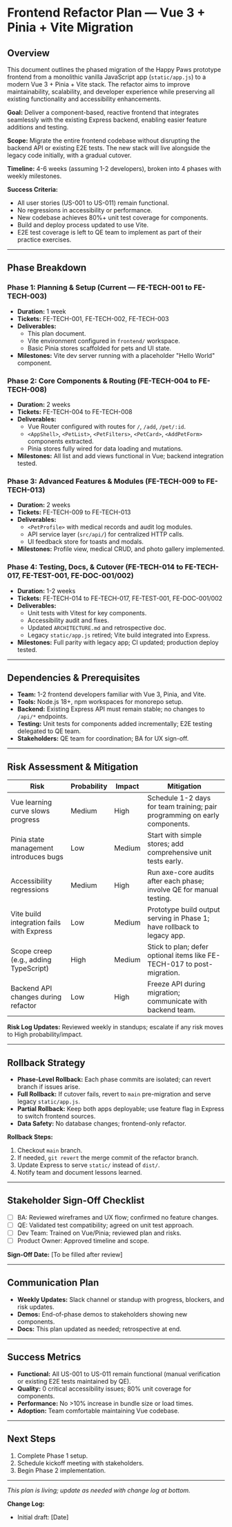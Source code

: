 # Frontend Refactor Plan — Vue 3 + Pinia + Vite Migration

## Overview
This document outlines the phased migration of the Happy Paws prototype frontend from a monolithic vanilla JavaScript app (`static/app.js`) to a modern Vue 3 + Pinia + Vite stack. The refactor aims to improve maintainability, scalability, and developer experience while preserving all existing functionality and accessibility enhancements.

**Goal:** Deliver a component-based, reactive frontend that integrates seamlessly with the existing Express backend, enabling easier feature additions and testing.

**Scope:** Migrate the entire frontend codebase without disrupting the backend API or existing E2E tests. The new stack will live alongside the legacy code initially, with a gradual cutover.

**Timeline:** 4-6 weeks (assuming 1-2 developers), broken into 4 phases with weekly milestones.

**Success Criteria:**
- All user stories (US-001 to US-011) remain functional.
- No regressions in accessibility or performance.
- New codebase achieves 80%+ unit test coverage for components.
- Build and deploy process updated to use Vite.
- E2E test coverage is left to QE team to implement as part of their practice exercises.

---

## Phase Breakdown

### Phase 1: Planning & Setup (Current — FE-TECH-001 to FE-TECH-003)
- **Duration:** 1 week
- **Tickets:** FE-TECH-001, FE-TECH-002, FE-TECH-003
- **Deliverables:**
  - This plan document.
  - Vite environment configured in `frontend/` workspace.
  - Basic Pinia stores scaffolded for pets and UI state.
- **Milestones:** Vite dev server running with a placeholder "Hello World" component.

### Phase 2: Core Components & Routing (FE-TECH-004 to FE-TECH-008)
- **Duration:** 2 weeks
- **Tickets:** FE-TECH-004 to FE-TECH-008
- **Deliverables:**
  - Vue Router configured with routes for `/`, `/add`, `/pet/:id`.
  - `<AppShell>`, `<PetList>`, `<PetFilters>`, `<PetCard>`, `<AddPetForm>` components extracted.
  - Pinia stores fully wired for data loading and mutations.
- **Milestones:** All list and add views functional in Vue; backend integration tested.

### Phase 3: Advanced Features & Modules (FE-TECH-009 to FE-TECH-013)
- **Duration:** 2 weeks
- **Tickets:** FE-TECH-009 to FE-TECH-013
- **Deliverables:**
  - `<PetProfile>` with medical records and audit log modules.
  - API service layer (`src/api/`) for centralized HTTP calls.
  - UI feedback store for toasts and modals.
- **Milestones:** Profile view, medical CRUD, and photo gallery implemented.

### Phase 4: Testing, Docs, & Cutover (FE-TECH-014 to FE-TECH-017, FE-TEST-001, FE-DOC-001/002)
- **Duration:** 1-2 weeks
- **Tickets:** FE-TECH-014 to FE-TECH-017, FE-TEST-001, FE-DOC-001/002
- **Deliverables:**
  - Unit tests with Vitest for key components.
  - Accessibility audit and fixes.
  - Updated `ARCHITECTURE.md` and retrospective doc.
  - Legacy `static/app.js` retired; Vite build integrated into Express.
- **Milestones:** Full parity with legacy app; CI updated; production deploy tested.

---

## Dependencies & Prerequisites
- **Team:** 1-2 frontend developers familiar with Vue 3, Pinia, and Vite.
- **Tools:** Node.js 18+, npm workspaces for monorepo setup.
- **Backend:** Existing Express API must remain stable; no changes to `/api/*` endpoints.
- **Testing:** Unit tests for components added incrementally; E2E testing delegated to QE team.
- **Stakeholders:** QE team for coordination; BA for UX sign-off.

---

## Risk Assessment & Mitigation
| Risk | Probability | Impact | Mitigation |
|------|-------------|--------|------------|
| Vue learning curve slows progress | Medium | High | Schedule 1-2 days for team training; pair programming on early components. |
| Pinia state management introduces bugs | Low | Medium | Start with simple stores; add comprehensive unit tests early. |
| Accessibility regressions | Medium | High | Run axe-core audits after each phase; involve QE for manual testing. |
| Vite build integration fails with Express | Low | Medium | Prototype build output serving in Phase 1; have rollback to legacy app. |
| Scope creep (e.g., adding TypeScript) | High | Medium | Stick to plan; defer optional items like FE-TECH-017 to post-migration. |
| Backend API changes during refactor | Low | High | Freeze API during migration; communicate with backend team. |

**Risk Log Updates:** Reviewed weekly in standups; escalate if any risk moves to High probability/impact.

---

## Rollback Strategy
- **Phase-Level Rollback:** Each phase commits are isolated; can revert branch if issues arise.
- **Full Rollback:** If cutover fails, revert to `main` pre-migration and serve legacy `static/app.js`.
- **Partial Rollback:** Keep both apps deployable; use feature flag in Express to switch frontend sources.
- **Data Safety:** No database changes; frontend-only refactor.

**Rollback Steps:**
1. Checkout `main` branch.
2. If needed, `git revert` the merge commit of the refactor branch.
3. Update Express to serve `static/` instead of `dist/`.
4. Notify team and document lessons learned.

---

## Stakeholder Sign-Off Checklist
- [ ] BA: Reviewed wireframes and UX flow; confirmed no feature changes.
- [ ] QE: Validated test compatibility; agreed on unit test approach.
- [ ] Dev Team: Trained on Vue/Pinia; reviewed plan and risks.
- [ ] Product Owner: Approved timeline and scope.

**Sign-Off Date:** [To be filled after review]

---

## Communication Plan
- **Weekly Updates:** Slack channel or standup with progress, blockers, and risk updates.
- **Demos:** End-of-phase demos to stakeholders showing new components.
- **Docs:** This plan updated as needed; retrospective at end.

---

## Success Metrics
- **Functional:** All US-001 to US-011 remain functional (manual verification or existing E2E tests maintained by QE).
- **Quality:** 0 critical accessibility issues; 80% unit coverage for components.
- **Performance:** No >10% increase in bundle size or load times.
- **Adoption:** Team comfortable maintaining Vue codebase.

---

## Next Steps
1. Complete Phase 1 setup.
2. Schedule kickoff meeting with stakeholders.
3. Begin Phase 2 implementation.

---

*This plan is living; update as needed with change log at bottom.*

**Change Log:**
- Initial draft: [Date]